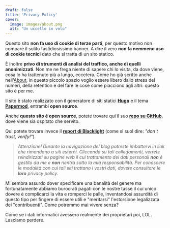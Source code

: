 ```yaml
---
draft: false
title: 'Privacy Policy'
cover:
  image: images/about.png
  alt: "Un uccello in volo"
---
```


Questo sito **non fa uso di cookie di terze parti**, per questo motivo non compare il solito fastidiosissimo banner. A dire il vero **non fa nemmeno uso di cookie tecnici** dato che si tratta di un sito statico.

È inoltre **privo di strumenti di analisi del traffico, anche di quelli anonimizzati**. Non me ne frega niente di sapere chi lo visita, da dove viene, cosa lo ha trattenuto più a lungo, eccetera. Come ho già scritto anche nell'[About](/about/), in questo piccolo spazio voglio essere libero dallo stress dei numeri, della retention e del fare le cose come piacciono agli altri: questo sito è per me.

Il sito è stato realizzato con il generatore di siti statici **[Hugo](https://github.com/gohugoio/hugo)** e il tema **[Papermod](https://github.com/adityatelange/hugo-PaperMod)**, entrambi **open source**.

Anche **questo sito è open source**, potete trovare qui il suo **[repo su GitHub](https://github.com/unboundzz/unboundzz.github.io)**, dove viene sia ospitato che servito.

Qui potete trovare invece il **[report di Blacklight](https://themarkup.org/blacklight?url=https%3A%2F%2Funboundzz.github.io&device=mobile&location=us-ca&force=false)** (come si suol dire: *"don't trust, verify!"*).

> *Attenzione! Durante la navigazione del blog potreste imbattervi in link che rimandano a siti esterni. Cliccando su tali collegamenti, verrete reindirizzati su pagine web il cui trattamento dei dati personali **non** è gestito da me e **non** rientra sotto la mia responsabilità. Per conoscere le modalità con cui tali siti trattano i vostri dati, dovete consultare le **loro** privacy policy.*

Mi sembra assurdo dover specificare una banalità del genere ma fortunatamente abbiamo burocrati pagati con le nostre tasse il cui unico dovere è complicarci la vita e romperci le palle, inventandosi assurdità di questo tipo per fingere di essere utili e "meritarsi" l'estorsione legalizzata dei "contribuenti". Come potremmo mai vivere senza?

Come se i dati informatici avessero realmente dei proprietari poi, LOL. Lasciamo perdere.






